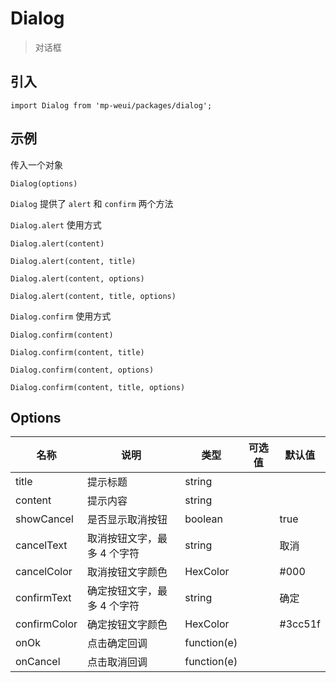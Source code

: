 # Dialog

> 对话框

## 引入

    import Dialog from 'mp-weui/packages/dialog';

## 示例

传入一个对象

    Dialog(options)

`Dialog` 提供了 `alert` 和 `confirm` 两个方法

`Dialog.alert` 使用方式

    Dialog.alert(content)

    Dialog.alert(content, title)

    Dialog.alert(content, options)

    Dialog.alert(content, title, options)

`Dialog.confirm` 使用方式

    Dialog.confirm(content)

    Dialog.confirm(content, title)

    Dialog.confirm(content, options)

    Dialog.confirm(content, title, options)

## Options

名称 | 说明 | 类型 | 可选值 | 默认值
-- | -- | -- | -- | --
title | 提示标题 | string |  |
content | 提示内容 | string  |  |
showCancel | 是否显示取消按钮 | boolean  |  | true
cancelText | 取消按钮文字，最多 4 个字符 | string  |  | 取消
cancelColor | 取消按钮文字颜色 | HexColor  |  | #000
confirmText | 确定按钮文字，最多 4 个字符 | string  |  | 确定
confirmColor | 确定按钮文字颜色 | HexColor  |  | #3cc51f
onOk | 点击确定回调 | function(e)  |  |
onCancel | 点击取消回调 | function(e)  |  |

